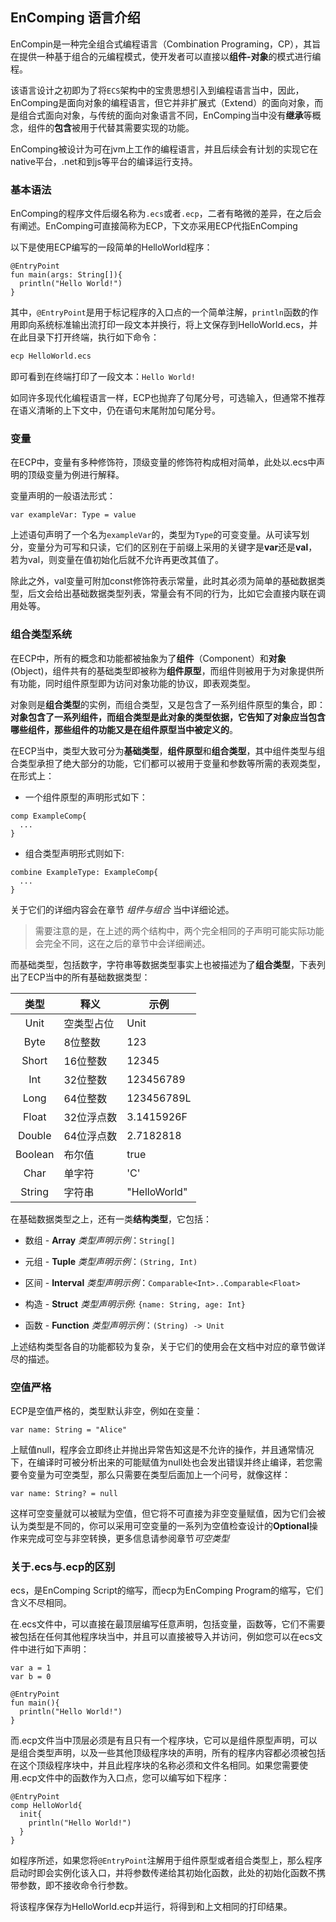 ## EnComping 语言介绍

EnCompin是一种完全组合式编程语言（Combination Programing，CP），其旨在提供一种基于组合的元编程模式，使开发者可以直接以**组件-对象**的模式进行编程。

该语言设计之初即为了将`ECS`架构中的宝贵思想引入到编程语言当中，因此，EnComping是面向对象的编程语言，但它并非扩展式（Extend）的面向对象，而是组合式面向对象，与传统的面向对象语言不同，EnComping当中没有**继承**等概念，组件的**包含**被用于代替其需要实现的功能。

EnComping被设计为可在jvm上工作的编程语言，并且后续会有计划的实现它在native平台，.net和到js等平台的编译运行支持。

### 基本语法

EnComping的程序文件后缀名称为`.ecs`或者`.ecp`，二者有略微的差异，在之后会有阐述。EnComping可直接简称为ECP，下文亦采用ECP代指EnComping

以下是使用ECP编写的一段简单的HelloWorld程序：

```ecs
@EntryPoint
fun main(args: String[]){
  println("Hello World!")
}

```

其中，`@EntryPoint`是用于标记程序的入口点的一个简单注解，`println`函数的作用即向系统标准输出流打印一段文本并换行，将上文保存到HelloWorld.ecs，并在此目录下打开终端，执行如下命令：

```sh
ecp HelloWorld.ecs
```

即可看到在终端打印了一段文本：`Hello World!`

如同许多现代化编程语言一样，ECP也抛弃了句尾分号，可选输入，但通常不推荐在语义清晰的上下文中，仍在语句末尾附加句尾分号。

### 变量

在ECP中，变量有多种修饰符，顶级变量的修饰符构成相对简单，此处以.ecs中声明的顶级变量为例进行解释。

变量声明的一般语法形式：

```ecs
var exampleVar: Type = value
```

上述语句声明了一个名为`exampleVar`的，类型为`Type`的可变变量。从可读写划分，变量分为可写和只读，它们的区别在于前缀上采用的关键字是**var**还是**val**，若为val，则变量在值初始化后就不允许再更改其值了。

除此之外，val变量可附加const修饰符表示常量，此时其必须为简单的基础数据类型，后文会给出基础数据类型列表，常量会有不同的行为，比如它会直接内联在调用处等。

### 组合类型系统

在ECP中，所有的概念和功能都被抽象为了**组件**（Component）和**对象**(Object)，组件共有的基础类型即被称为**组件原型**，而组件则被用于为对象提供所有功能，同时组件原型即为访问对象功能的协议，即表观类型。

对象则是**组合类型**的实例，而组合类型，又是包含了一系列组件原型的集合，即：**对象包含了一系列组件，而组合类型是此对象的类型依据，它告知了对象应当包含哪些组件，那些组件的功能又是在组件原型当中被定义的**。

在ECP当中，类型大致可分为**基础类型**，**组件原型**和**组合类型**，其中组件类型与组合类型承担了绝大部分的功能，它们都可以被用于变量和参数等所需的表观类型，在形式上：

- 一个组件原型的声明形式如下：

```ecp
comp ExampleComp{
  ...
}
```

- 组合类型声明形式则如下:

```ecp
combine ExampleType: ExampleComp{
  ...
}
```

关于它们的详细内容会在章节 *组件与组合* 当中详细论述。

> 需要注意的是，在上述的两个结构中，两个完全相同的子声明可能实际功能会完全不同，这在之后的章节中会详细阐述。

而基础类型，包括数字，字符串等数据类型事实上也被描述为了**组合类型**，下表列出了ECP当中的所有基础数据类型：

|   类型    | 释义     | 示例           |
|:-------:|--------|--------------|
|  Unit   | 空类型占位  | Unit         |
|  Byte   | 8位整数   | 123          |
|  Short  | 16位整数  | 12345        |
|   Int   | 32位整数  | 123456789    |
|  Long   | 64位整数  | 123456789L   |
|  Float  | 32位浮点数 | 3.1415926F   |
| Double  | 64位浮点数 | 2.7182818    |
| Boolean | 布尔值    | true         |
|  Char   | 单字符    | 'C'          |
| String  | 字符串    | "HelloWorld" |

在基础数据类型之上，还有一类**结构类型**，它包括：

- 数组 - **Array**
*类型声明示例*：`String[]`

- 元组 - **Tuple**
*类型声明示例*：`(String, Int)`

- 区间 - **Interval**
*类型声明示例*：`Comparable<Int>..Comparable<Float>`

- 构造 - **Struct**
*类型声明示例*: `{name: String, age: Int}`

- 函数 - **Function**
*类型声明示例*：`(String) -> Unit`

上述结构类型各自的功能都较为复杂，关于它们的使用会在文档中对应的章节做详尽的描述。

### 空值严格

ECP是空值严格的，类型默认非空，例如在变量：

```
var name: String = "Alice"
```

上赋值null，程序会立即终止并抛出异常告知这是不允许的操作，并且通常情况下，在编译时可被分析出来的可能赋值为null处也会发出错误并终止编译，若您需要令变量为可空类型，那么只需要在类型后面加上一个问号，就像这样：

```
var name: String? = null
```

这样可空变量就可以被赋为空值，但它将不可直接为非空变量赋值，因为它们会被认为类型是不同的，你可以采用可空变量的一系列为空值检查设计的**Optional**操作来完成可空与非空转换，更多信息请参阅章节*可空类型*

### 关于.ecs与.ecp的区别

ecs，是EnComping Script的缩写，而ecp为EnComping Program的缩写，它们含义不尽相同。

在.ecs文件中，可以直接在最顶层编写任意声明，包括变量，函数等，它们不需要被包括在任何其他程序块当中，并且可以直接被导入并访问，例如您可以在ecs文件中进行如下声明：

```ecs
var a = 1
var b = 0

@EntryPoint
fun main(){
  println("Hello World!")
}
```

而.ecp文件当中顶层必须是有且只有一个程序块，它可以是组件原型声明，可以是组合类型声明，以及一些其他顶级程序块的声明，所有的程序内容都必须被包括在这个顶级程序块中，并且此程序块的名称必须和文件名相同。如果您需要使用.ecp文件中的函数作为入口点，您可以编写如下程序：

```ecp
@EntryPoint
comp HelloWorld{
  init{
    println("Hello World!")
  }
}
```

如程序所述，如果您将`@EntryPoint`注解用于组件原型或者组合类型上，那么程序启动时即会实例化该入口，并将参数传递给其初始化函数，此处的初始化函数不携带参数，即不接收命令行参数。

将该程序保存为HelloWorld.ecp并运行，将得到和上文相同的打印结果。